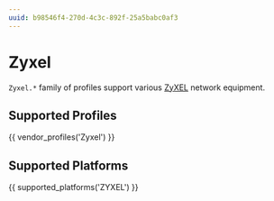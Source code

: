 ```yaml
---
uuid: b98546f4-270d-4c3c-892f-25a5babc0af3
---
```

# Zyxel

`Zyxel.*` family of profiles support various [ZyXEL](http://zyxel.com/)
network equipment.

## Supported Profiles

{{ vendor_profiles('Zyxel') }}

## Supported Platforms

{{ supported_platforms('ZYXEL') }}
